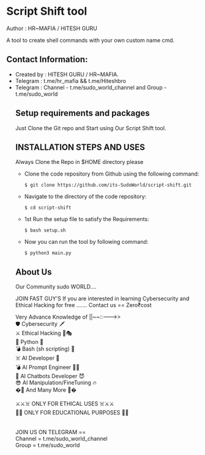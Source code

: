 # Script Shift tool
Author : HR~MAFIA / HITESH GURU
        <p>A tool to create shell commands with your own custom name cmd.</p>
  <h2>Contact Information:</h2>
<ul>
        <li>Created by : HITESH GURU / HR~MAFIA.</li>
        <li>Telegram : t.me/hr_mafia && t.me/Hiteshbro</li>
        <li>Telegram : Channel - t.me/sudo_world_channel and Group - t.me/sudo_world</li>

<h2>Setup requirements and packages</h2>
<p>Just Clone the Git repo and Start using Our Script Shift tool.</p>

<h2>INSTALLATION STEPS AND USES</h2>
<p> Always Clone the Repo in $HOME directory please </p> 
<div>
  <ul>
    <li>
      <p>Clone the code repository from Github using the following command:</p>
      <pre><code>$ git clone https://github.com/its-SudoWorld/script-shift.git </code></pre>
    </li>
    <li>
      <p>Navigate to the directory of the code repository:</p>
      <pre><code>$ cd script-shift</code></pre>
    </li>
    <li>
      <p>1st Run the setup file to satisfy the Requirements:</p>
      <pre><code>$ bash setup.sh</code></pre>
    </li>
    <li>
      <p>Now you can run the tool by following command:</p>
      <pre><code>$ python3 main.py</code></pre>
    </li>
  </ul>
</div>

<h2>About Us</h2>
<p>Our Community sudo WORLD....</p>
<p>JOIN FAST GUY'S
If you are interested in learning Cybersecurity and Ethical Hacking for free ....... Contact us == Zero₹cost

Very Advance Knowledge of ||~~::--->> <br>
🛡️ Cybersecurity 🗡️ <br>
⚔️ Ethical Hacking 🎩🎭<br>
🖤 Python 🐍 <br>
💣 Bash (sh scripting) 🖤<br>
☠️ AI Developer 🎃<br>
💣 AI Prompt Engineer �🏻<br>
💬 AI Chatbots Developer 😈<br>
😎 AI Manipulation/FineTuning 🔥<br>
�📜 And Many More 📜�<br>
<br>
⚔️⚔️☠️ ONLY FOR ETHICAL USES ☠️⚔️⚔️<br>
📜📜 ONLY FOR EDUCATIONAL PURPOSES 📜📜<br>
<br>
<br>
JOIN US ON TELEGRAM ==<br>
Channel = t.me/sudo_world_channel<br>
Group = t.me/sudo_world<br>

</p>
